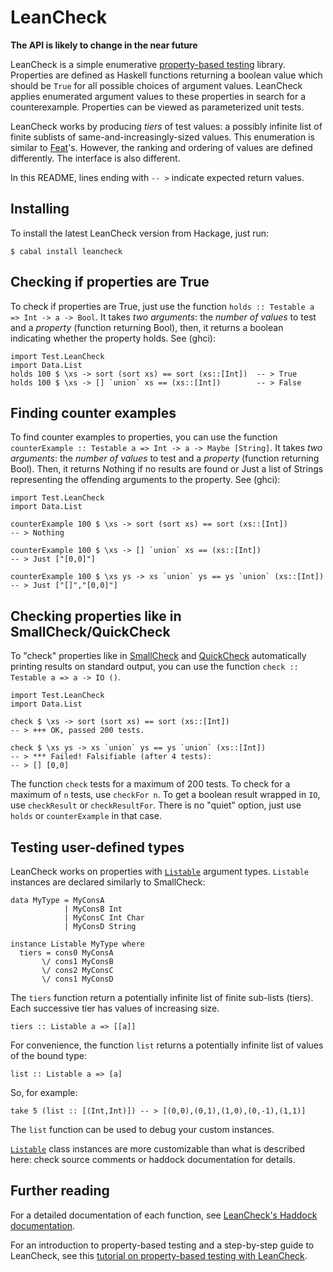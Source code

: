 LeanCheck
=========

**The API is likely to change in the near future**

LeanCheck is a simple enumerative [property-based testing] library.  Properties
are defined as Haskell functions returning a boolean value which should be
`True` for all possible choices of argument values.    LeanCheck applies
enumerated argument values to these properties in search for a counterexample.
Properties can be viewed as parameterized unit tests.

LeanCheck works by producing *tiers* of test values: a possibly infinite list
of finite sublists of same-and-increasingly-sized values.  This enumeration is
similar to [Feat]'s.  However, the ranking and ordering of values are defined
differently.  The interface is also different.

In this README, lines ending with `-- >` indicate expected return values.


Installing
----------

To install the latest LeanCheck version from Hackage, just run:

	$ cabal install leancheck


Checking if properties are True
-------------------------------

To check if properties are True,
just use the function `holds :: Testable a => Int -> a -> Bool`.
It takes _two arguments_:
the _number of values_ to test
and a _property_ (function returning Bool),
then, it returns a boolean indicating whether the property holds.
See (ghci):

	import Test.LeanCheck
	import Data.List
	holds 100 $ \xs -> sort (sort xs) == sort (xs::[Int])  -- > True
	holds 100 $ \xs -> [] `union` xs == (xs::[Int])        -- > False


Finding counter examples
------------------------

To find counter examples to properties,
you can use the function `counterExample :: Testable a => Int -> a -> Maybe [String]`.
It takes _two arguments_:
the _number of values_ to test
and a _property_ (function returning Bool).
Then, it returns Nothing if no results are found or Just a list of Strings
representing the offending arguments to the property.
See (ghci):

	import Test.LeanCheck
	import Data.List

	counterExample 100 $ \xs -> sort (sort xs) == sort (xs::[Int])
	-- > Nothing

	counterExample 100 $ \xs -> [] `union` xs == (xs::[Int])
	-- > Just ["[0,0]"]

	counterExample 100 $ \xs ys -> xs `union` ys == ys `union` (xs::[Int])
	-- > Just ["[]","[0,0]"]


Checking properties like in SmallCheck/QuickCheck
-------------------------------------------------

To "check" properties like in [SmallCheck] and [QuickCheck]
automatically printing results on standard output,
you can use the function `check :: Testable a => a -> IO ()`.

	import Test.LeanCheck
	import Data.List

	check $ \xs -> sort (sort xs) == sort (xs::[Int])
	-- > +++ OK, passed 200 tests.

	check $ \xs ys -> xs `union` ys == ys `union` (xs::[Int])
	-- > *** Failed! Falsifiable (after 4 tests):
	-- > [] [0,0]

The function `check` tests for a maximum of 200 tests.
To check for a maximum of `n` tests, use `checkFor n`.
To get a boolean result wrapped in `IO`, use `checkResult` or `checkResultFor`.
There is no "quiet" option, just use `holds` or `counterExample` in that case.


Testing user-defined types
--------------------------

LeanCheck works on properties with [`Listable`] argument types.
`Listable` instances are declared similarly to SmallCheck:

	data MyType = MyConsA
	            | MyConsB Int
	            | MyConsC Int Char
	            | MyConsD String

	instance Listable MyType where
	  tiers = cons0 MyConsA
	       \/ cons1 MyConsB
	       \/ cons2 MyConsC
	       \/ cons1 MyConsD

The `tiers` function return a potentially infinite list of finite sub-lists
(tiers).  Each successive tier has values of increasing size.

	tiers :: Listable a => [[a]]

For convenience, the function `list` returns a potentially infinite list
of values of the bound type:

	list :: Listable a => [a]

So, for example:

	take 5 (list :: [(Int,Int)]) -- > [(0,0),(0,1),(1,0),(0,-1),(1,1)]

The `list` function can be used to debug your custom instances.

[`Listable`] class instances are more customizable than what is described here:
check source comments or haddock documentation for details.


Further reading
---------------

For a detailed documentation of each function, see
[LeanCheck's Haddock documentation].

For an introduction to property-based testing
and a step-by-step guide to LeanCheck, see this
[tutorial on property-based testing with LeanCheck].

[LeanCheck's Haddock documentation]: https://hackage.haskell.org/package/leancheck/docs/Test-Check.html
[tutorial on property-based testing with LeanCheck]: doc/tutorial.md
[`Listable`]: https://hackage.haskell.org/package/leancheck/docs/Test-Check.html#t:Listable

[property-based testing]: doc/tutorial.md
[Feat]: https://hackage.haskell.org/package/testing-feat
[SmallCheck]: https://hackage.haskell.org/package/smallcheck
[QuickCheck]: https://hackage.haskell.org/package/QuickCheck

